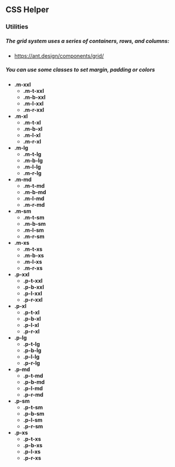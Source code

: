 ## CSS Helper

### Utilities
##### The grid system uses a series of containers, rows, and columns:
 - https://ant.design/components/grid/
##### You can use some classes to set margin, padding or colors
  - **.m-xxl**
    - **.m-t-xxl**
    - **.m-b-xxl**
    - **.m-l-xxl**
    - **.m-r-xxl**
  - **.m-xl**
    - **.m-t-xl**
    - **.m-b-xl**
    - **.m-l-xl**
    - **.m-r-xl**
  - **.m-lg**
    - **.m-t-lg**
    - **.m-b-lg**
    - **.m-l-lg**
    - **.m-r-lg**
  - **.m-md**
    - **.m-t-md**
    - **.m-b-md**
    - **.m-l-md**
    - **.m-r-md**
  - **.m-sm**
    - **.m-t-sm**
    - **.m-b-sm**
    - **.m-l-sm**
    - **.m-r-sm**
  - **.m-xs**
    - **.m-t-xs**
    - **.m-b-xs**
    - **.m-l-xs**
    - **.m-r-xs**
  - **.p-xxl**
    - **.p-t-xxl**
    - **.p-b-xxl**
    - **.p-l-xxl**
    - **.p-r-xxl**
  - **.p-xl**
    - **.p-t-xl**
    - **.p-b-xl**
    - **.p-l-xl**
    - **.p-r-xl**
  - **.p-lg**
    - **.p-t-lg**
    - **.p-b-lg**
    - **.p-l-lg**
    - **.p-r-lg**
  - **.p-md**
    - **.p-t-md**
    - **.p-b-md**
    - **.p-l-md**
    - **.p-r-md**
  - **.p-sm**
    - **.p-t-sm**
    - **.p-b-sm**
    - **.p-l-sm**
    - **.p-r-sm**
  - **.p-xs**
    - **.p-t-xs**
    - **.p-b-xs**
    - **.p-l-xs**
    - **.p-r-xs**
